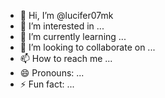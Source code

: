 - 👋 Hi, I’m @lucifer07mk
- 👀 I’m interested in ...
- 🌱 I’m currently learning ...
- 💞️ I’m looking to collaborate on ...
- 📫 How to reach me ...
- 😄 Pronouns: ...
- ⚡ Fun fact: ...

<!---
lucifer07mk/lucifer07mk is a ✨ special ✨ repository because its `README.md` (this file) appears on your GitHub profile.
You can click the Preview link to take a look at your changes.
--->
